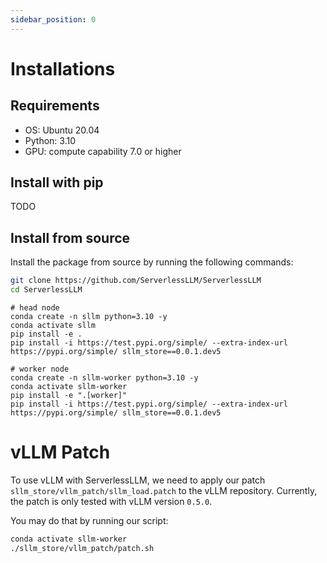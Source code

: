 ```yaml
---
sidebar_position: 0
---
```


# Installations

## Requirements
- OS: Ubuntu 20.04
- Python: 3.10
- GPU: compute capability 7.0 or higher

## Install with pip
TODO

## Install from source
Install the package from source by running the following commands:
```bash
git clone https://github.com/ServerlessLLM/ServerlessLLM
cd ServerlessLLM
```

```
# head node
conda create -n sllm python=3.10 -y
conda activate sllm
pip install -e .
pip install -i https://test.pypi.org/simple/ --extra-index-url https://pypi.org/simple/ sllm_store==0.0.1.dev5

# worker node
conda create -n sllm-worker python=3.10 -y
conda activate sllm-worker
pip install -e ".[worker]"
pip install -i https://test.pypi.org/simple/ --extra-index-url https://pypi.org/simple/ sllm_store==0.0.1.dev5
```

# vLLM Patch
To use vLLM with ServerlessLLM, we need to apply our patch `sllm_store/vllm_patch/sllm_load.patch` to the vLLM repository. Currently, the patch is only tested with vLLM version `0.5.0`.

You may do that by running our script:
```bash
conda activate sllm-worker
./sllm_store/vllm_patch/patch.sh
```